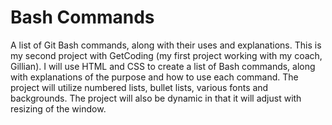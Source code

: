 # Bash Commands
A list of Git Bash commands, along with their uses and explanations. This is my second project with GetCoding (my first project working with my coach, Gillian). I will use HTML and CSS to create a list of Bash commands, along with explanations of the purpose and how to use each command. The project will utilize numbered lists, bullet lists, various fonts and backgrounds. The project will also be dynamic in that it will adjust with resizing of the window.
